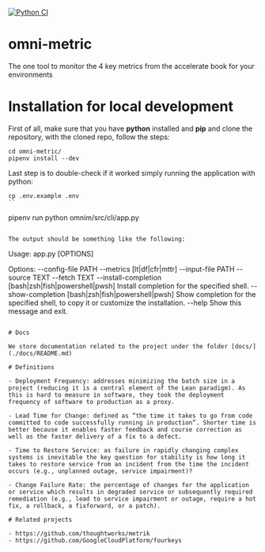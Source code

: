 [![Python CI](https://github.com/shadowman/omni-metric/actions/workflows/delivery.yml/badge.svg)](https://github.com/shadowman/omni-metric/actions/workflows/delivery.yml)

# omni-metric

The one tool to monitor the 4 key metrics from the accelerate book for your environments

# Installation for local development

First of all, make sure that you have **python** installed and **pip** and
clone the repository, with the cloned repo, follow the steps:

```
cd omni-metric/
pipenv install --dev
```

Last step is to double-check if it worked simply running the application
with python:

```
cp .env.example .env
``

```
pipenv run python omnim/src/cli/app.py
```

The output should be something like the following:

```
Usage: app.py [OPTIONS]

Options:
  --config-file PATH
  --metrics [lt|df|cfr|mttr]
  --input-file PATH
  --source TEXT
  --fetch TEXT
  --install-completion [bash|zsh|fish|powershell|pwsh]
                                  Install completion for the specified shell.
  --show-completion [bash|zsh|fish|powershell|pwsh]
                                  Show completion for the specified shell, to
                                  copy it or customize the installation.
  --help                          Show this message and exit.
```

# Docs

We store documentation related to the project under the folder [docs/](./docs/README.md)

# Definitions

- Deployment Frequency: addresses minimizing the batch size in a project (reducing it is a central element of the Lean paradigm). As this is hard to measure in software, they took the deployment frequency of software to production as a proxy.

- Lead Time for Change: defined as “the time it takes to go from code committed to code successfully running in production”. Shorter time is better because it enables faster feedback and course correction as well as the faster delivery of a fix to a defect.

- Time to Restore Service: as failure in rapidly changing complex systems is inevitable the key question for stability is how long it takes to restore service from an incident from the time the incident occurs (e.g., unplanned outage, service impairment)?

- Change Failure Rate: the percentage of changes for the application or service which results in degraded service or subsequently required remediation (e.g., lead to service impairment or outage, require a hot fix, a rollback, a fixforward, or a patch).

# Related projects

- https://github.com/thoughtworks/metrik
- https://github.com/GoogleCloudPlatform/fourkeys
